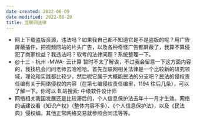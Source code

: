 ```yaml
---
date created: 2022-06-09
date modified: 2022-08-20
title: 互联网法律
---
```

- 网上下载盗版资源，违法吗？如果我自己都不知道它是不是盗版的呢？用广告屏蔽插件，把视频网站的片头广告，以及各种奇怪广告都屏蔽了，我算不算侵犯了商家权益？我违法吗？软考的法律问题？系统整理一下。
- @十三 - 杭州 -MWA- 云计算 暂时不太了解诶，不过我会留意一下这方面内容的，我找机会问问老师去哈哈哈。首先互联网相关法律是一个比较新的研究领域，理论和实践都比较少，然后呢它属于大概能民法的分支吧？民法的侵权责任编有关于网络侵权的内容（在第七编侵权责任编里，1194 往后几条），可以了解一下。你可以 B 站搜索: 中级软件设计师
- 网络相关我国发展还是比较滞后的，个人信息保护法去年十一月才生效。网络的话建议看《知识产权》（整体内容不多）、《个人信息保护法》，以及《民法典》侵权编。其他正常网络交易就参照合同法等等。
